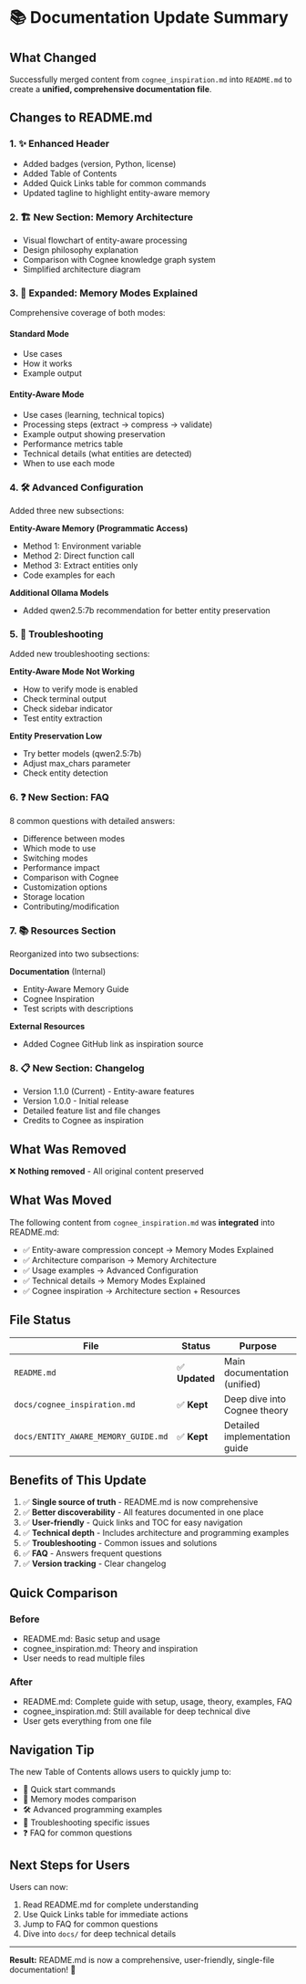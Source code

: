 # 📚 Documentation Update Summary

## What Changed

Successfully merged content from `cognee_inspiration.md` into `README.md` to create a **unified, comprehensive documentation file**.

## Changes to README.md

### 1. ✨ Enhanced Header
- Added badges (version, Python, license)
- Added Table of Contents
- Added Quick Links table for common commands
- Updated tagline to highlight entity-aware memory

### 2. 🏗️ New Section: Memory Architecture
- Visual flowchart of entity-aware processing
- Design philosophy explanation
- Comparison with Cognee knowledge graph system
- Simplified architecture diagram

### 3. 🧠 Expanded: Memory Modes Explained
Comprehensive coverage of both modes:

#### Standard Mode
- Use cases
- How it works
- Example output

#### Entity-Aware Mode
- Use cases (learning, technical topics)
- Processing steps (extract → compress → validate)
- Example output showing preservation
- Performance metrics table
- Technical details (what entities are detected)
- When to use each mode

### 4. 🛠️ Advanced Configuration
Added three new subsections:

**Entity-Aware Memory (Programmatic Access)**
- Method 1: Environment variable
- Method 2: Direct function call
- Method 3: Extract entities only
- Code examples for each

**Additional Ollama Models**
- Added qwen2.5:7b recommendation for better entity preservation

### 5. 🐛 Troubleshooting
Added new troubleshooting sections:

**Entity-Aware Mode Not Working**
- How to verify mode is enabled
- Check terminal output
- Check sidebar indicator
- Test entity extraction

**Entity Preservation Low**
- Try better models (qwen2.5:7b)
- Adjust max_chars parameter
- Check entity detection

### 6. ❓ New Section: FAQ
8 common questions with detailed answers:
- Difference between modes
- Which mode to use
- Switching modes
- Performance impact
- Comparison with Cognee
- Customization options
- Storage location
- Contributing/modification

### 7. 📚 Resources Section
Reorganized into two subsections:

**Documentation** (Internal)
- Entity-Aware Memory Guide
- Cognee Inspiration
- Test scripts with descriptions

**External Resources**
- Added Cognee GitHub link as inspiration source

### 8. 📋 New Section: Changelog
- Version 1.1.0 (Current) - Entity-aware features
- Version 1.0.0 - Initial release
- Detailed feature list and file changes
- Credits to Cognee as inspiration

## What Was Removed

❌ **Nothing removed** - All original content preserved

## What Was Moved

The following content from `cognee_inspiration.md` was **integrated** into README.md:
- ✅ Entity-aware compression concept → Memory Modes Explained
- ✅ Architecture comparison → Memory Architecture
- ✅ Usage examples → Advanced Configuration
- ✅ Technical details → Memory Modes Explained
- ✅ Cognee inspiration → Architecture section + Resources

## File Status

| File | Status | Purpose |
|------|--------|---------|
| `README.md` | ✅ **Updated** | Main documentation (unified) |
| `docs/cognee_inspiration.md` | ✅ **Kept** | Deep dive into Cognee theory |
| `docs/ENTITY_AWARE_MEMORY_GUIDE.md` | ✅ **Kept** | Detailed implementation guide |

## Benefits of This Update

1. ✅ **Single source of truth** - README.md is now comprehensive
2. ✅ **Better discoverability** - All features documented in one place
3. ✅ **User-friendly** - Quick links and TOC for easy navigation
4. ✅ **Technical depth** - Includes architecture and programming examples
5. ✅ **Troubleshooting** - Common issues and solutions
6. ✅ **FAQ** - Answers frequent questions
7. ✅ **Version tracking** - Clear changelog

## Quick Comparison

### Before
- README.md: Basic setup and usage
- cognee_inspiration.md: Theory and inspiration
- User needs to read multiple files

### After
- README.md: Complete guide with setup, usage, theory, examples, FAQ
- cognee_inspiration.md: Still available for deep technical dive
- User gets everything from one file

## Navigation Tip

The new Table of Contents allows users to quickly jump to:
- 🚀 Quick start commands
- 🧠 Memory modes comparison
- 🛠️ Advanced programming examples
- 🐛 Troubleshooting specific issues
- ❓ FAQ for common questions

## Next Steps for Users

Users can now:
1. Read README.md for complete understanding
2. Use Quick Links table for immediate actions
3. Jump to FAQ for common questions
4. Dive into `docs/` for deep technical details

---

**Result:** README.md is now a comprehensive, user-friendly, single-file documentation! 🎉

